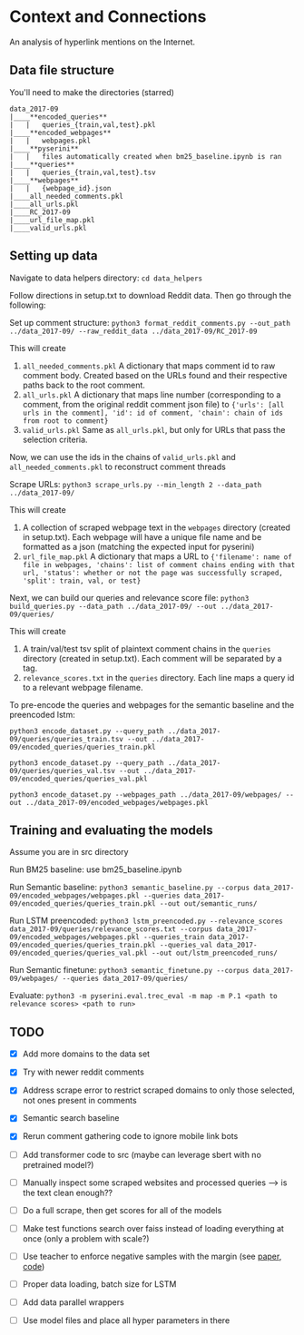 # Context and Connections
An analysis of hyperlink mentions on the Internet.

## Data file structure
You'll need to make the directories (starred)
```
data_2017-09
|____**encoded_queries**
|   |   queries_{train,val,test}.pkl
|____**encoded_webpages**
|   |   webpages.pkl
|____**pyserini**
|   |   files automatically created when bm25_baseline.ipynb is ran
|____**queries**
|   |   queries_{train,val,test}.tsv
|____**webpages**
|   |   {webpage_id}.json
|____all_needed_comments.pkl
|____all_urls.pkl
|____RC_2017-09
|____url_file_map.pkl
|____valid_urls.pkl
```
## Setting up data

Navigate to data helpers directory: ```cd data_helpers```

Follow directions in setup.txt to download Reddit data. Then go through the following:

Set up comment structure: ```python3 format_reddit_comments.py --out_path ../data_2017-09/ --raw_reddit_data ../data_2017-09/RC_2017-09```

This will create 
1. ```all_needed_comments.pkl``` A dictionary that maps comment id to raw comment body. Created based on the URLs found and their respective paths back to the root comment.
2. ```all_urls.pkl``` A dictionary that maps line number (corresponding to a comment, from the original reddit comment json file) to ```{'urls': [all urls in the comment], 'id': id of comment, 'chain': chain of ids from root to comment}```
3. ```valid_urls.pkl``` Same as ```all_urls.pkl```, but only for URLs that pass the selection criteria. 

Now, we can use the ids in the chains of ```valid_urls.pkl``` and ```all_needed_comments.pkl``` to reconstruct comment threads

Scrape URLs: ```python3 scrape_urls.py --min_length 2 --data_path ../data_2017-09/```

This will create
1. A collection of scraped webpage text in the ```webpages``` directory (created in setup.txt). Each webpage will have a unique file name and be formatted as a json (matching the expected input for pyserini)
2. ```url_file_map.pkl``` A dictionary that maps a URL to ```{'filename': name of file in webpages, 'chains': list of comment chains ending with that url, 'status': whether or not the page was successfully scraped, 'split': train, val, or test}```

Next, we can build our queries and relevance score file: ```python3 build_queries.py --data_path ../data_2017-09/ --out ../data_2017-09/queries/```

This will create
1. A train/val/test tsv split of plaintext comment chains in the ```queries``` directory (created in setup.txt). Each comment will be separated by a <C> tag.
2. ```relevance_scores.txt``` in the ```queries``` directory. Each line maps a query id to a relevant webpage filename. 


To pre-encode the queries and webpages for the semantic baseline and the preencoded lstm:

```python3 encode_dataset.py --query_path ../data_2017-09/queries/queries_train.tsv --out ../data_2017-09/encoded_queries/queries_train.pkl```

```python3 encode_dataset.py --query_path ../data_2017-09/queries/queries_val.tsv --out ../data_2017-09/encoded_queries/queries_val.pkl```

```python3 encode_dataset.py --webpages_path ../data_2017-09/webpages/ --out ../data_2017-09/encoded_webpages/webpages.pkl```


## Training and evaluating the models

Assume you are in src directory

Run BM25 baseline: use bm25_baseline.ipynb

Run Semantic baseline: ```python3 semantic_baseline.py --corpus data_2017-09/encoded_webpages/webpages.pkl --queries data_2017-09/encoded_queries/queries_train.pkl --out out/semantic_runs/```

Run LSTM preencoded: ```python3 lstm_preencoded.py --relevance_scores data_2017-09/queries/relevance_scores.txt --corpus data_2017-09/encoded_webpages/webpages.pkl --queries_train data_2017-09/encoded_queries/queries_train.pkl --queries_val data_2017-09/encoded_queries/queries_val.pkl --out out/lstm_preencoded_runs/```

Run Semantic finetune: ```python3 semantic_finetune.py --corpus data_2017-09/webpages/ --queries data_2017-09/queries/```

Evaluate: ```python3 -m pyserini.eval.trec_eval -m map -m P.1 <path to relevance scores> <path to run>```



## TODO
- [x] Add more domains to the data set
- [x] Try with newer reddit comments
- [x] Address scrape error to restrict scraped domains to only those selected, not ones present in comments
- [x] Semantic search baseline
- [x] Rerun comment gathering code to ignore mobile link bots
- [ ] Add transformer code to src (maybe can leverage sbert with no pretrained model?)
- [ ] Manually inspect some scraped websites and processed queries --> is the text clean enough??
- [ ] Do a full scrape, then get scores for all of the models
- [ ] Make test functions search over faiss instead of loading everything at once (only a problem with scale?)
- [ ] Use teacher to enforce negative samples with the margin (see [paper](https://arxiv.org/pdf/2010.02666.pdf), [code](https://github.com/UKPLab/sentence-transformers/blob/40af04ed70e16408f466faaa5243bee6f476b96e/examples/training/ms_marco/train_bi-encoder_mnrl.py#L149))
- [ ] Proper data loading, batch size for LSTM
- [ ] Add data parallel wrappers
- [ ] Use model files and place all hyper parameters in there

